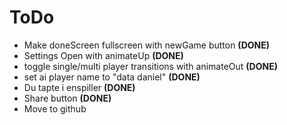 # ToDo
- Make doneScreen fullscreen with newGame button **(DONE)**
- Settings Open with animateUp **(DONE)**
- toggle single/multi player transitions with animateOut **(DONE)**
- set ai player name to "data daniel" **(DONE)**
- Du tapte i enspiller **(DONE)**
- Share button **(DONE)**
- Move to github
